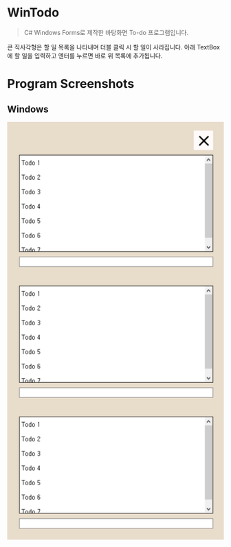 # WinTodo

> C# Windows Forms로 제작한 바탕화면 To-do 프로그램입니다.

큰 직사각형은 할 일 목록을 나타내며 더블 클릭 시 할 일이 사라집니다. 아래 TextBox에 할 일을 입력하고 엔터를 누르면 바로 위 목록에 추가됩니다.

# Program Screenshots
## Windows
<img src="Screenshot/WinTodo on Windows 10.png" />
